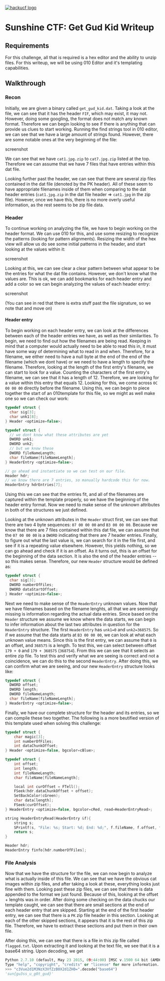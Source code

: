 [![hackucf logo](https://github.com/kablaa/CTF-Workshop/blob/master/HackUCF.png)](http://www.hackucf.org)

# Sunshine CTF: Get Gud Kid Writeup

## Requirements
For this challenge, all that is required is a hex editor and the ability to unzip files. For this writeup, we will be using 010 Editor and it's templating capabilities.

## Walkthrough

### Recon
Initially, we are given a binary called `get_gud_kid.dat`. Taking a look at the file, we can see that it has the header `FIF`, which may exist, it may not. However, doing some googling, the format does not match any known format. Therefore we can begin looking to see if there is anything that can provide us clues to start working. Running the find strings tool in 010 editor, we can see that we have a large amount of strings found. However, there are some notable ones at the very beginning of the file:

screenshot

We can see that we have `cat1.jpg.zip` to `cat7.jpg.zip` listed at the top. Therefore we can assume that we have 7 files that have entries within this dat file.

Looking further past the header, we can see that there are several zip files contained in the dat file (denoted by the PK header). All of these seem to have appropriate filenames inside of them when comparing to the dat header entries (`cat1.jpg.zip` in the dat file header => `cat1.jpg` in the zip file). However, once we have this, there is no more overly useful information, as the rest seems to be zip file data.

### Header
To continue working on analyzing the file, we have to begin working on the header format. We can use 010 for this, and use some resizing to recognize the patterns (looking for pattern alignments). Resizing the width of the hex view will allow us do see some initial patterns in the header, and start looking at the values within it:

screenshot

Looking at this, we can see clear a clear pattern between what appear to be the entries for what the dat file contains. However, we don't know what the values are. This is ok, we can add bookmarks for each header entry and add a color so we can begin analyzing the values of each header entry:

screenshot

(You can see in red that there is extra stuff past the file signature, so we note that and move on)

#### Header entry
To begin working on each header entry, we can look at the differences between each of the header entries we have, as well as their similarities. To begin, we need to find out how the filenames are being read. Keeping in mind that a computer would actually need to be able to read this in, it must have some way of determining what to read in and when. Therefore, for a filename, we either need to have a null byte at the end of the end of the filename (which we dont have) or we need to have a length to specify the filename. Therefore, looking at the length of the first entry's filename, we can start to look for a value. Counting the characters of the first entry's filename, we can see that it has a length of 12. Therefore, we are looking for a value within this entry that equals 12. Looking for this, we come across `0C 00 00 00` directly before the filename. Using this, we can begin to piece together the start of an 010template for this file, so we might as well make one so we can check our work:

```c
typedef struct {
  char sig[3];
  char unk1[8];
} Header <optimize=false>;

typedef struct {
  // we dont know what these attributes are yet
  DWORD unk1;
  DWORD unk2;
  // but we know these
  DWORD fileNameLength;
  char fileName[fileNameLength];
} HeaderEntry <optimize=false>;

// go ahead and instantiate so we can test on our file.
Header hdr;
// we know there are 7 entries, so manually hardcode this for now.
HeaderEntry hdrEntries[7];
```

Using this we can see that the entries fit, and all of the filenames are captured within the template properly, so we have the beginning of the header entry format. Now we need to make sense of the unknown attributes in both of the structures we just defined.

Looking at the unknown attributes in the `Header` struct first, we can see that there are two 4 byte sequences: `07 00 00 00` and `B3 00 00 00`. Because we know that there are 7 files contained within this dat file, we can assume that the `07 00 00 00` is a `DWORD` indicating that there are 7 header entries. Finally, to figure out what the last value is, we can search for it in the file first, and see if it is a repeating value elsewhere. However, this yields nothing, so we can go ahead and check if it is an offset. As it turns out, this is an offset for the beginning of the data section. It is also the end of the header entries -- so this makes sense. Therefore, our new `Header` structure would be defined as:

```c
typedef struct {
  char sig[3];
  DWORD numberOfFiles;
  DWORD dataStartOffset;
} Header <optimize=false>;
```

Next we need to make sense of the `HeaderEntry` unknown values. Now that we have filenames based on the filename lenghts, all that we are seemingly missing is information regarding the actual data entries. Since based on the `Header` structure we assume we know where the data starts, we can begin to infer information about the last two attributes in question for the `HeaderEntry` structure. The first `HeaderEntry` has `unk1=0` and `unk2=368575`. So if we assume that the data starts at `B3 00 00 00`, we can look at what each unknown value means. Since this is the first entry, we can assume that `0` is an offset, and `368575` is a length. To test this, we can select between offset `179 + 0` and `179 + 368575` (`368754`). From this we can see that it selects an entire zip file. To test this and verify what we are seeing is correct and not a coincidence, we can do this to the second `HeaderEntry`. After doing this, we can confirm what we are seeing, and our new `HeaderEntry` structure looks like:
```c
typedef struct {
  DWORD offset;
  DWORD length;
  DWORD fileNameLength;
  char fileName[fileNameLength];
} HeaderEntry <optimize=false>;
```

Finally, we have our complete structure for the header and its entries, so we can compile these two together. The following is a more beutified version of this template used when solving this challenge:

```c
typedef struct {
    char magic[3];
    int numberOfFiles;
    int dataChunkOffset;
} Header <optimize=false, bgcolor=cBlue>;

typedef struct {
    int offset;
    int length;
    int fileNameLength;
    char fileName[fileNameLength];

    local int curOffset = FTell();
    FSeek(hdr.dataChunkOffset + offset);
    SetBackColor(cGreen);
    char data[length];
    FSeek(curOffset);
} HeaderEntry <optimize=false, bgcolor=cRed, read=HeaderEntryRead>;

string HeaderEntryRead(HeaderEntry &f){
    string s;
    SPrintf(s, "File: %s; Start: %d; End: %d;", f.fileName, f.offset, f.offset + f.length);
    return s;
}

Header hdr;
HeaderEntry finfo[hdr.numberOfFiles];
```

### File Analysis
Now that we have the structure for the file, we can now begin to analyze what is actually inside of this file. We can see that we have the obvious cat images within zip files, and after taking a look at these, everything looks just fine with them. Looking past these zip files, we can see that there is data appended to the format we just found. Because of this, looking at the offset + lenghts was in order. After doing some checking on the data chucks our template caught, we can see that there are small sections at the end of each header entry that are skipped. Starting at the end of the first header entry, we can see that there is a `PK` zip file header in this section. Looking at each of the other skipped sections, it appears that it is the rest of this zip file. Therefore, we have to extract these sections and put them in their own file.

After doing this, we can see that there is a file in this zip file called `flagged.txt`. Upon extracting it and looking at the text file, we see that it is a base64 string. Upon decoding, we get
```python
Python 2.7.10 (default, May 23 2015, 09:44:00) [MSC v.1500 64 bit (AMD64)] on win32
Type "help", "copyright", "credits" or "license" for more information.
>>> "c3Vue2d1M3NzX3VfZzB0X2d1ZH0=".decode("base64")
'sun{gu3ss_u_g0t_gud}'
```
